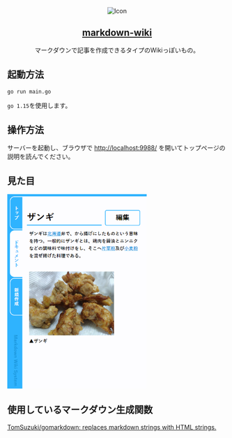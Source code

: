 <p align="center">
 <img width="100px" src="./assets/favicon.ico" align="center" alt="Icon" />
 <h2 align="center"><a href="https://tomsuzuki.github.io/markdown-wiki/">markdown-wiki</a></h2>
 <p align="center">マークダウンで記事を作成できるタイプのWikiっぽいもの。</p>
</p>

## 起動方法
```shell
go run main.go
```
`go 1.15`を使用します。

## 操作方法
サーバーを起動し、ブラウザで [http://localhost:9988/](http://localhost:9988/) を開いてトップページの説明を読んでください。

## 見た目
<img src="./readme/sample.png" width="320px">

## 使用しているマークダウン生成関数
[TomSuzuki/gomarkdown: replaces markdown strings with HTML strings.](https://github.com/TomSuzuki/gomarkdown)
